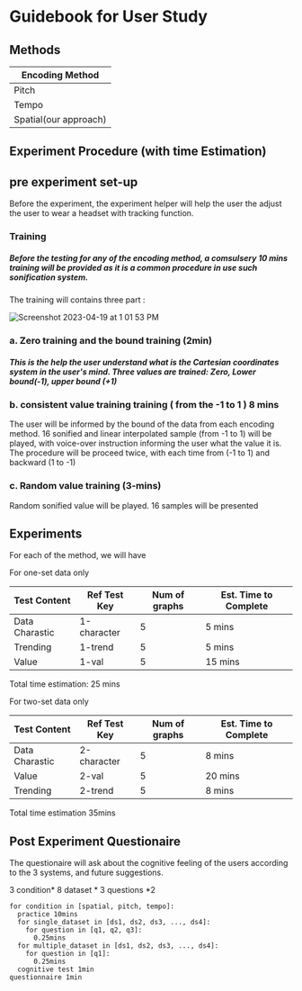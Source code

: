 # Guidebook for User Study

## Methods


|Encoding Method| 
| ----------- | 
| Pitch| 
| Tempo| 
| Spatial(our approach)| 


## Experiment Procedure (with time Estimation)


## pre experiment set-up

Before the experiment, the experiment helper will help the user the adjust the user to wear a headset with tracking function. 

### Training

##### Before the testing for any of the encoding method, a comsulsery 10 mins training will be provided as it is a common procedure in use such sonification system.

The training will contains three part : 

![Screenshot 2023-04-19 at 1 01 53 PM](https://user-images.githubusercontent.com/98451647/232971501-03f1ba63-16da-4b2d-abac-87406d1773ca.png)



### a. Zero training and the bound training (2min)

##### This is the help the user understand what is the Cartesian coordinates system in the user's mind. Three values are trained: Zero, Lower bound(-1), upper bound (+1)

### b. consistent value training training ( from the -1 to 1 )  8 mins



The user will be informed by the bound of the data from each encoding method. 16 sonified and linear interpolated sample (from -1 to 1) will be played, with voice-over instruction informing the user what the value it is.  The procedure will be proceed twice, with each time from (-1 to 1) and backward (1 to -1)

### c. Random value training (3-mins)

Random sonified value will be played. 16 samples will be presented



## Experiments

For each of the method, we will have 

For one-set data only

| Test Content      | Ref Test Key | Num of graphs | Est. Time to Complete|
| ----------- | ----------- |  ----------- | ----------- | 
| Data Charastic   | 1-character |5| 5 mins|
| Trending   | 1-trend        |5| 5 mins|
| Value       | 1-val   |5| 15 mins|

Total time estimation: 25 mins



For two-set data only

| Test Content      | Ref Test Key | Num of graphs | Est. Time to Complete|
| ----------- | ----------- |  ----------- | ----------- | 
| Data Charastic   | 2-character |5|8 mins|
| Value       | 2-val   |5| 20 mins|
| Trending   | 2-trend        |5| 8 mins|

Total time estimation 35mins

## Post Experiment Questionaire 

The questionaire will ask about the cognitive feeling of the users according to the 3 systems, and future suggestions.


3 condition* 8 dataset * 3 questions *2

    for condition in [spatial, pitch, tempo]:
      practice 10mins
      for single_dataset in [ds1, ds2, ds3, ..., ds4]:
        for question in [q1, q2, q3]:
          0.25mins
      for multiple_dataset in [ds1, ds2, ds3, ..., ds4]:
        for question in [q1]:
          0.25mins
      cognitive test 1min
    questionnaire 1min


